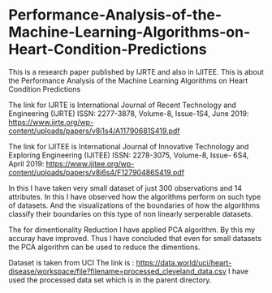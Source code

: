 # Performance-Analysis-of-the-Machine-Learning-Algorithms-on-Heart-Condition-Predictions
This is a research paper published by IJRTE and also in IJITEE. This is about the Performance Analysis of the Machine Learning Algorithms on Heart Condition Predictions

The link for IJRTE is International Journal of Recent Technology and Engineering (IJRTE) ISSN: 2277-3878, Volume-8, Issue-1S4, June 2019:
https://www.ijrte.org/wp-content/uploads/papers/v8i1s4/A11790681S419.pdf

The link for IJITEE is International Journal of Innovative Technology and Exploring Engineering (IJITEE) ISSN: 2278-3075, Volume-8, Issue- 6S4, April 2019:
https://www.ijitee.org/wp-content/uploads/papers/v8i6s4/F12790486S419.pdf

In this I have taken very small dataset of just 300 observations and 14 attributes. In this I have observed how the algorithms perform on such type of datasets. And the visualizations of the boundaries of how the algorithms classify their boundaries on this type of non linearly serperable datasets.

The for dimentionality Reduction I have applied PCA algorithm. By this my accuray have improved. Thus I have concluded that even for small datasets the PCA algorithm can be used to reduce the dimentions.

Dataset is taken from UCI The link is :
https://data.world/uci/heart-disease/workspace/file?filename=processed_cleveland_data.csv
I have used the processed data set which is in the parent directory.
